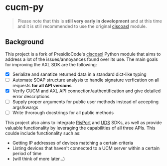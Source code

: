 # cucm-py

> Please note that this is **still very early in development** and at this time and it is still recommended to use the original [ciscoaxl](https://github.com/PresidioCode/ciscoaxl) module.

## Background

This project is a fork of PresidioCode's [ciscoaxl](https://github.com/PresidioCode/ciscoaxl) Python module that aims to address a lot of the issues/annoyances found over its use. The main goals for improving the AXL SDK are the following:

- [x] Serialize and sanatize returned data in a standard dict-like typing
- [ ] Automate SOAP structure analysis to handle signature verfication on all requests **for all API versions**
- [x] Verify CUCM and AXL API connection/authentification and give detailed error descriptions
- [ ] Supply proper arguments for public user methods instead of accepting args/kwargs
- [ ] Write throrough docstrings for all public methods

This project also aims to integrate [RisPort](https://developer.cisco.com/docs/sxml/#!risport70-api-reference/risport70-api-reference) and [UDS](https://developer.cisco.com/site/user-data-services/documents/developer-guide/) SDKs, as well as provide valuable functionality by leveraging the capabilities of all three APIs. This coulde include functionality such as:

- Getting IP addresses of devices matching a certain criteria
- Listing devices that haven't connected to a UCM server within a certain period of time
- (will think of more later...)
